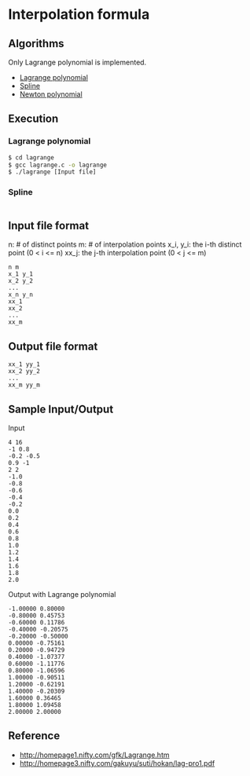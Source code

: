 # Interpolation formula

## Algorithms

Only Lagrange polynomial is implemented.

- [Lagrange polynomial](https://en.wikipedia.org/wiki/Lagrange_polynomial)
- [Spline](https://en.wikipedia.org/wiki/Spline_(mathematics))
- [Newton polynomial](https://en.wikipedia.org/wiki/Newton_polynomial)


## Execution

### Lagrange polynomial

```bash
$ cd lagrange
$ gcc lagrange.c -o lagrange
$ ./lagrange [Input file]
```

### Spline

```bash

```

## Input file format

n:  # of distinct points
m: # of interpolation points
x_i, y_i: the i-th distinct point (0 < i <= n)
xx_j: the j-th interpolation point (0 < j <= m)

```
n m
x_1 y_1
x_2 y_2
...
x_n y_n
xx_1
xx_2
...
xx_m

```

## Output file format

```
xx_1 yy_1
xx_2 yy_2
...
xx_m yy_m
```

## Sample Input/Output

Input

```
4 16
-1 0.8
-0.2 -0.5
0.9 -1
2 2
-1.0
-0.8
-0.6
-0.4
-0.2
0.0
0.2
0.4
0.6
0.8
1.0
1.2
1.4
1.6
1.8
2.0
```

Output with Lagrange polynomial

```
-1.00000 0.80000
-0.80000 0.45753
-0.60000 0.11786
-0.40000 -0.20575
-0.20000 -0.50000
0.00000 -0.75161
0.20000 -0.94729
0.40000 -1.07377
0.60000 -1.11776
0.80000 -1.06596
1.00000 -0.90511
1.20000 -0.62191
1.40000 -0.20309
1.60000 0.36465
1.80000 1.09458
2.00000 2.00000
```

## Reference

- http://homepage1.nifty.com/gfk/Lagrange.htm
- http://homepage3.nifty.com/gakuyu/suti/hokan/lag-pro1.pdf